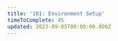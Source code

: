 ```yaml
---
title: '101: Environment Setup'
timeToComplete: 45
updated: 2023-09-05T00:00:00.000Z
---
```

<QuizAlert text="Heads Up! Quiz material will be flagged like this!" />
